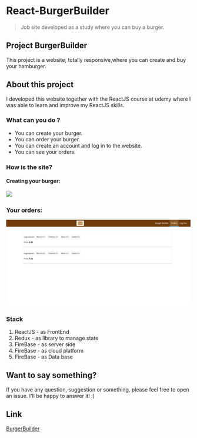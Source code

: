 # React-BurgerBuilder
> Job site developed as a study where you can buy a burger.

## Project BurgerBuilder
This project is a  website, totally responsive,where you can create and buy your hamburger.

## About this project
I developed this website together with the ReactJS course at udemy where I was able to learn and improve my ReactJS skills.

### What can you do ?
- You can create your burger.
- You can order your burger.
- You can create an account and log in to the website.
- You can see your orders. 


### How is the site?
  #### Creating your burger:
   ![](burgerBuilder(1).gif)
   
   ### Your orders:
   ![](BurgerBuilderImg(1).png)
   


### Stack 
1. ReactJS - as FrontEnd
2. Redux - as library to manage state
3. FireBase - as server side
4. FireBase - as cloud platform
5. FireBase - as Data base


## Want to say something?
If you have any question, suggestion or something, please feel free to open an issue. I'll be happy to answer it! :)

## Link
[BurgerBuilder](https://react-my-burguer-757a6.web.app/orders)

